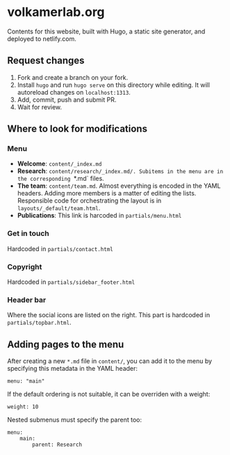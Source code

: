 # volkamerlab.org

Contents for this website, built with Hugo, a static site generator, and deployed to netlify.com.

## Request changes

1. Fork and create a branch on your fork.
2. Install `hugo` and run `hugo serve` on this directory while editing. It will autoreload changes on `localhost:1313`.
3. Add, commit, push and submit PR.
4. Wait for review.

## Where to look for modifications

### Menu

- __Welcome__: `content/_index.md`
- __Research__: `content/research/_index.md/. Subitems in the menu are in the corresponding `*.md` files.
- __The team__: `content/team.md`. Almost everything is encoded in the YAML headers. Adding more members is a matter
of editing the lists. Responsible code for orchestrating the layout is in `layouts/_default/team.html`.
- __Publications__: This link is harcoded in `partials/menu.html`

### Get in touch

Hardcoded in `partials/contact.html`

### Copyright

Hardcoded in `partials/sidebar_footer.html`

### Header bar

Where the social icons are listed on the right. This part is hardcoded in `partials/topbar.html`.


## Adding pages to the menu

After creating a new `*.md` file in `content/`, you can add it to the menu by specifying this metadata in the YAML header:

```
menu: "main"
```

If the default ordering is not suitable, it can be overriden with a weight:

```
weight: 10
```

Nested submenus must specify the parent too:

```
menu:
    main:
        parent: Research
```